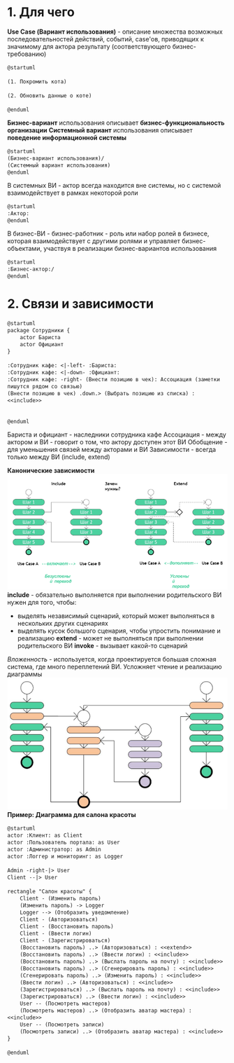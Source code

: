 # 1. Для чего
**Use Case (Вариант использования)** - описание множества возможных последовательностей действий, событий, case'ов, приводящих к значимому для актора результату (соответствующего бизнес-требованию)

```plantuml
@startuml

(1. Покромить кота)

(2. Обновить данные о коте)

@enduml
```
**Бизнес-вариант** использования описывает **бизнес-функциональность организации**
**Системный вариант** использования описывает **поведение информационной системы**
```plantuml
@startuml
(Бизнес-вариант использования)/ 
(Системный вариант использования)
@enduml
```
В системных ВИ - актор всегда находится вне системы, но с системой взаимодействует в рамках некоторой роли
```plantuml
@startuml
:Актор:
@enduml
```
В бизнес-ВИ - бизнес-работник - роль или набор ролей в бизнесе, которая взаимодействует с другими ролями и управляет бизнес-объектами, участвуя в реализации бизнес-вариантов использования
```plantuml
@startuml
:Бизнес-актор:/
@enduml
```
# 2. Связи и зависимости
```plantuml
@startuml
package Сотрудники {
	actor Бариста
	actor Официант
}

:Сотрудник кафе: <|-left- :Бариста:
:Сотрудник кафе: <|-down- :Официант:
:Сотрудник кафе: -right- (Внести позицию в чек): Ассоциация (заметки пишутся рядом со связью)
(Внести позицию в чек) .down.> (Выбрать позицию из списка) : <<include>>


@enduml
```

Бариста и официант - наследники сотрудника кафе
Ассоциация - между актором и ВИ - говорит о том, что актору доступен этот ВИ
Обобщение - для уменьшения связей между акторами и ВИ
Зависимости - всегда только между ВИ (include, extend)

**Канонические зависимости**
![](attachments/Pasted%20image%2020240423134824.png)
**include** - обязательно выполняется при выполнении родительского ВИ
нужен для того, чтобы:
- выделять независимый сценарий, который может выполняться в нескольких других сценариях
- выделять кусок большого сценария, чтобы упростить понимание и реализацию 
**extend** - может не выполняться при выполнении родительского ВИ
**invoke** - вызывает какой-то сценарий

*Вложенность* - используется, когда проектируется большая сложная система, где много переплетений ВИ. Усложняет чтение и реализацию диаграммы
![](attachments/Pasted%20image%2020240423135539.png)
**Пример: Диаграмма для салона красоты**
```plantuml
@startuml
actor :Клиент: as Client
actor :Пользователь портала: as User
actor :Администратор: as Admin
actor :Логгер и мониторинг: as Logger

Admin -right-|> User
Client --|> User

rectangle "Салон красоты" {
	Client - (Изменить пароль)
	(Изменить пароль) -> Logger
	Logger --> (Отобразить уведомление)
	Client - (Авторизоваться)
	Client - (Восстановить пароль)
	Client - (Ввести логин)
	Client - (Зарегистрироваться)
	(Восстановить пароль) ..> (Авторизоваться) : <<extend>>
	(Восстановить пароль) ..> (Ввести логин) : <<include>>
	(Восстановить пароль) ..> (Выслать пароль на почту) : <<include>>
	(Восстановить пароль) ..> (Сгенерировать пароль) : <<include>>
	(Сгенерировать пароль) ..> (Изменить пароль) : <<include>>
	(Ввести логин) ..> (Авторизоваться) : <<include>>
	(Зарегистрироваться) ..> (Выслать пароль на почту) : <<include>>
	(Зарегистрироваться) ..> (Ввести логин) : <<include>>
	User -- (Посмотреть мастеров)
	(Посмотреть мастеров) ..> (Отобразить аватар мастера) : <<include>>
	User -- (Посмотреть записи)
	(Посмотреть записи) ..> (Отобразить аватар мастера) : <<include>>
}

@enduml
```
